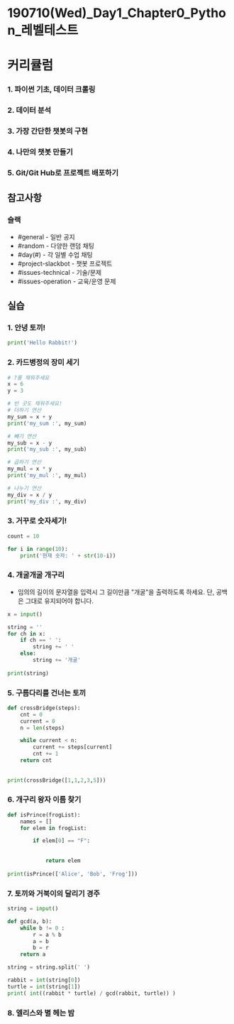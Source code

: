 # 190710(Wed)\_Day1\_Chapter0\_Python_레벨테스트

# 커리큘럼

### 1. 파이썬 기초, 데이터 크롤링

### 2. 데이터 분석

### 3. 가장 간단한 챗봇의 구현

### 4. 나만의 챗봇 만들기

### 5. Git/Git Hub로 프로젝트 배포하기



## 참고사항

### 슬랙

- #general - 일반 공지
- #random - 다양한 랜덤 채팅
- #day(#) - 각 일별 수업 채팅
- #project-slackbot - 챗봇 프로젝트
- #issues-technical - 기술/문제
- #issues-operation - 교육/운영 문제



## 실습

### 1. 안녕 토끼!

```python
print('Hello Rabbit!')
```

### 2. 카드병정의 장미 세기

```python
# ?를 채워주세요
x = 6
y = 3

# 빈 곳도 채워주세요!
# 더하기 연산
my_sum = x + y
print('my_sum :', my_sum)

# 빼기 연산
my_sub = x - y
print('my_sub :', my_sub)

# 곱하기 연산
my_mul = x * y
print('my_mul :', my_mul)

# 나누기 연산
my_div = x / y
print('my_div :', my_div)
```

### 3. 거꾸로 숫자세기!

```python
count = 10

for i in range(10):
    print('현재 숫자: ' + str(10-i))
```

### 4. 개굴개굴 개구리

- 임의의 길이의 문자열을 입력시 그 길이만큼 "개굴"을 출력하도록 하세요. 단, 공백은 그대로 유지되어야 합니다.

```python
x = input()

string = ''
for ch in x:
    if ch == ' ':
        string += ' '
    else:
        string += '개굴'
        
print(string)
```

### 5. 구름다리를 건너는 토끼

```python
def crossBridge(steps):
    cnt = 0
    current = 0
    n = len(steps)

    while current < n:
        current += steps[current]
        cnt += 1
    return cnt
    
    
print(crossBridge([1,1,2,3,5]))
```

### 6. 개구리 왕자 이름 찾기

```python
def isPrince(frogList):
    names = []
    for elem in frogList:

        if elem[0] == "F":
            
            
            return elem
        
print(isPrince(['Alice', 'Bob', 'Frog']))
```

### 7. 토끼와 거북이의 달리기 경주

```python
string = input()

def gcd(a, b):
    while b != 0 :
        r = a % b
        a = b
        b = r
    return a

string = string.split(' ')

rabbit = int(string[0])
turtle = int(string[1])
print( int((rabbit * turtle) / gcd(rabbit, turtle)) )
```

### 8. 엘리스와 별 헤는 밤

